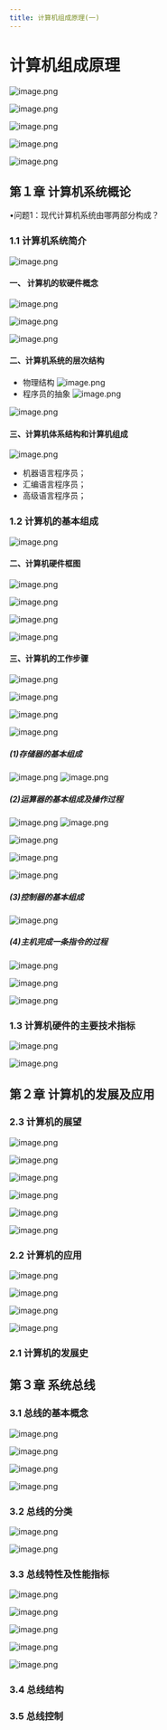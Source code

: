 ```yaml
---
title: 计算机组成原理(一)
---
```


# 计算机组成原理
![image.png](https://cdn.jsdelivr.net/gh/Control-body/tuChuang/2022/04/image-e51db3a67c1c468a9d67858be4addd93.png)

![image.png](https://cdn.jsdelivr.net/gh/Control-body/tuChuang/2022/04/image-64b9b497f6864580a341dd6a5a2e40c5.png)

![image.png](https://cdn.jsdelivr.net/gh/Control-body/tuChuang/2022/04/image-03d1295613564576870fbcc37c0f6ebe.png)

![image.png](https://cdn.jsdelivr.net/gh/Control-body/tuChuang/2022/04/image-32131ee4d8634669819c3005bb1e5bdc.png)

![image.png](https://cdn.jsdelivr.net/gh/Control-body/tuChuang/2022/04/image-53ae6b4d68fb499b95c2ed79a24722fc.png)
## 第１章 计算机系统概论
•问题1：现代计算机系统由哪两部分构成？

### 1.1 计算机系统简介
![image.png](https://cdn.jsdelivr.net/gh/Control-body/tuChuang/2022/04/image-e0d6bcee4e104bd0a188b7da75252447.png)

#### 一、 计算机的软硬件概念
![image.png](https://cdn.jsdelivr.net/gh/Control-body/tuChuang/2022/04/image-a4e9c0825c5c4629a7ac2edf79dd1470.png)

![image.png](https://cdn.jsdelivr.net/gh/Control-body/tuChuang/2022/04/image-874eff76cf4149d799201cad8996943a.png)

![image.png](https://cdn.jsdelivr.net/gh/Control-body/tuChuang/2022/04/image-fde425fced8d42b18e9e863e8890aea4.png)

####  二、计算机系统的层次结构
- 物理结构
![image.png](https://cdn.jsdelivr.net/gh/Control-body/tuChuang/2022/04/image-bf283663d5dc4032958393c538cd4354.png)
- 程序员的抽象
![image.png](https://cdn.jsdelivr.net/gh/Control-body/tuChuang/2022/04/image-4d0210d58e04427dae4cb1877913dedf.png)

![image.png](https://cdn.jsdelivr.net/gh/Control-body/tuChuang/2022/04/image-e380f3beb0fe4a8e93909cd0d0bb9ce3.png)
#### 三、计算机体系结构和计算机组成
![image.png](https://cdn.jsdelivr.net/gh/Control-body/tuChuang/2022/04/image-6ffdf472ebf549da8fa4ecbabf996ae5.png)

- 机器语言程序员；
- 汇编语言程序员；
- 高级语言程序员；
### 1.2 计算机的基本组成
![image.png](https://cdn.jsdelivr.net/gh/Control-body/tuChuang/2022/04/image-bc2e87d73df54528bda1bc956792aa63.png)
#### 二、计算机硬件框图
![image.png](https://cdn.jsdelivr.net/gh/Control-body/tuChuang/2022/04/image-10b619da43434b03b0e2ee8e6e66c775.png)

![image.png](https://cdn.jsdelivr.net/gh/Control-body/tuChuang/2022/04/image-06780abbad4e4382b507cb244ad1b265.png)

![image.png](https://cdn.jsdelivr.net/gh/Control-body/tuChuang/2022/04/image-792bcc5ed3f84f00ab8e9f974ac17715.png)

![image.png](https://cdn.jsdelivr.net/gh/Control-body/tuChuang/2022/04/image-2e18350fefcb401a914b48c634e66f65.png)

#### 三、计算机的工作步骤
![image.png](https://cdn.jsdelivr.net/gh/Control-body/tuChuang/2022/04/image-6b7adf46d0164b13a5a6f7bd6a3ba934.png)

![image.png](https://cdn.jsdelivr.net/gh/Control-body/tuChuang/2022/04/image-051bfdacb8614c23b6e0c971b914681e.png)

![image.png](https://cdn.jsdelivr.net/gh/Control-body/tuChuang/2022/04/image-7fefce583ee44b719948655c5c512e8d.png)


![image.png](https://cdn.jsdelivr.net/gh/Control-body/tuChuang/2022/04/image-59363ac2d679410db6bfb122de888034.png)

##### (1)存储器的基本组成
![image.png](https://cdn.jsdelivr.net/gh/Control-body/tuChuang/2022/04/image-17f085e4aa2943f8a54255bbe3429f04.png)
![image.png](https://cdn.jsdelivr.net/gh/Control-body/tuChuang/2022/04/image-ae9cd8ae8ac74d3eb78f48154f7574fa.png)

##### (2)运算器的基本组成及操作过程

![image.png](https://cdn.jsdelivr.net/gh/Control-body/tuChuang/2022/04/image-0ac4dc424c67490bb0d5215976f90764.png)
![image.png](https://cdn.jsdelivr.net/gh/Control-body/tuChuang/2022/04/image-b23f3c2edb5042178dd02108fb5a0961.png)

![image.png](https://cdn.jsdelivr.net/gh/Control-body/tuChuang/2022/04/image-868f28dc306741ed81efbaab4684c6b6.png)

![image.png](https://cdn.jsdelivr.net/gh/Control-body/tuChuang/2022/04/image-8ef66f7caee94ed886a33cb27c30eb19.png)

![image.png](https://cdn.jsdelivr.net/gh/Control-body/tuChuang/2022/04/image-41467edec3ff439fb1cbf0aeb35a5be4.png)

##### (3)控制器的基本组成
![image.png](https://cdn.jsdelivr.net/gh/Control-body/tuChuang/2022/04/image-5e26fbdcbe514c8d8caaed3361659e42.png)
##### (4)主机完成一条指令的过程
![image.png](https://cdn.jsdelivr.net/gh/Control-body/tuChuang/2022/04/image-f83d6e9f0ca84aa2942ca7c131d8dfdf.png)


![image.png](https://cdn.jsdelivr.net/gh/Control-body/tuChuang/2022/04/image-3cfa848bd8074b14823e42a92f4c9907.png)

![image.png](https://cdn.jsdelivr.net/gh/Control-body/tuChuang/2022/04/image-d6c54ded6438463d948ae903fa555603.png)
### 1.3 计算机硬件的主要技术指标
![image.png](https://cdn.jsdelivr.net/gh/Control-body/tuChuang/2022/04/image-950284874d3a40a8b806914452b79474.png)

![image.png](https://cdn.jsdelivr.net/gh/Control-body/tuChuang/2022/04/image-eb987b7f30574bb39a4f7315ee6648b8.png)

## 第２章 计算机的发展及应用
### 2.3 计算机的展望
![image.png](https://cdn.jsdelivr.net/gh/Control-body/tuChuang/2022/04/image-e2bd1fd313e94024a64c95409625530f.png)

![image.png](https://cdn.jsdelivr.net/gh/Control-body/tuChuang/2022/04/image-4543a00e09ed439e95299c6d6e3cef6f.png)

![image.png](https://cdn.jsdelivr.net/gh/Control-body/tuChuang/2022/04/image-64527739c3414a27a5d2b0b67dd1072d.png)

![image.png](https://cdn.jsdelivr.net/gh/Control-body/tuChuang/2022/04/image-49bfe55c258942898b4827562ecba946.png)

![image.png](https://cdn.jsdelivr.net/gh/Control-body/tuChuang/2022/04/image-4831b179def14000855eba836087543c.png)

![image.png](https://cdn.jsdelivr.net/gh/Control-body/tuChuang/2022/04/image-14ef154805ce4016b794cea7fbf4d514.png)
### 2.2 计算机的应用
![image.png](https://cdn.jsdelivr.net/gh/Control-body/tuChuang/2022/04/image-caccf1f4589c40c6bdbf5a3e011f54c9.png)

![image.png](https://cdn.jsdelivr.net/gh/Control-body/tuChuang/2022/04/image-0b11c2ca40434c5385f9f3a42b0548e3.png)

![image.png](https://cdn.jsdelivr.net/gh/Control-body/tuChuang/2022/04/image-d3e850fb887b46c4bb5cc5885c3bad02.png)

![image.png](https://cdn.jsdelivr.net/gh/Control-body/tuChuang/2022/04/image-6c64b5a16a334e06a3180c25a36c0f09.png)
### 2.1 计算机的发展史


## 第３章 系统总线
### 3.1 总线的基本概念
![image.png](https://cdn.jsdelivr.net/gh/Control-body/tuChuang/2022/04/image-8e84e2176e3f4db7ad67a12a01b72e20.png)

![image.png](https://cdn.jsdelivr.net/gh/Control-body/tuChuang/2022/04/image-dc16c740dc8d49dcad105796ab3c9894.png)

![image.png](https://cdn.jsdelivr.net/gh/Control-body/tuChuang/2022/04/image-a8904ee3cefd4a83bc444f68c762389f.png)

![image.png](https://cdn.jsdelivr.net/gh/Control-body/tuChuang/2022/04/image-a1e9be4e6aef4b21812291e0cb0b8f89.png)
### 3.2 总线的分类
![image.png](https://cdn.jsdelivr.net/gh/Control-body/tuChuang/2022/04/image-4fb8af4c4ce74f81bc843411b5375869.png)

![image.png](https://cdn.jsdelivr.net/gh/Control-body/tuChuang/2022/04/image-52788ef8351c42289a263731e209ec8a.png)
### 3.3 总线特性及性能指标
![image.png](https://cdn.jsdelivr.net/gh/Control-body/tuChuang/2022/04/image-a7ff4a2d163b4a7eaea0c210cb9b561b.png)

![image.png](https://cdn.jsdelivr.net/gh/Control-body/tuChuang/2022/04/image-9408b2e48ac946f5bc3b971bb039a0d1.png)

![image.png](https://cdn.jsdelivr.net/gh/Control-body/tuChuang/2022/04/image-0e4b9b814ec2462ea30bf70536ffa160.png)

![image.png](https://cdn.jsdelivr.net/gh/Control-body/tuChuang/2022/04/image-bd985c4862654de893d537e37feaa9ad.png)

![image.png](https://cdn.jsdelivr.net/gh/Control-body/tuChuang/2022/04/image-bbc7757a9df44c44b6ef073caccebe0f.png)
### 3.4 总线结构
### 3.5 总线控制